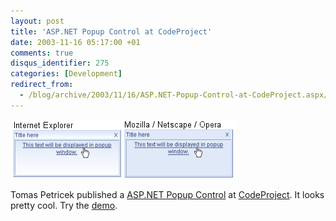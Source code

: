 ```yaml
---
layout: post
title: 'ASP.NET Popup Control at CodeProject'
date: 2003-11-16 05:17:00 +01
comments: true
disqus_identifier: 275
categories: [Development]
redirect_from:
  - /blog/archive/2003/11/16/ASP.NET-Popup-Control-at-CodeProject.aspx/
---
```


![ASP.NET Popup Control](/files/archive/ieandmoz.png) 

Tomas Petricek published a [ASP.NET Popup Control](http://www.codeproject.com/useritems/asppopup.asp) at [CodeProject](http://www.codeproject.com/). It looks pretty cool. Try the [demo](http://www.eeeksoft.net/files/popuptest).

 

